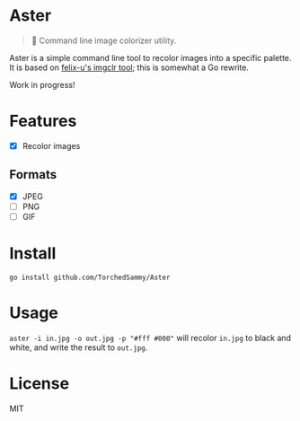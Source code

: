 # Aster
> 🌼 Command line image colorizer utility.

Aster is a simple command line tool to recolor images into a specific palette.  
It is based on [felix-u's imgclr tool](https://github.com/felix-u/imgclr);
this is somewhat a Go rewrite.

Work in progress!

# Features
- [x] Recolor images
## Formats
- [x] JPEG
- [ ] PNG
- [ ] GIF

# Install
`go install github.com/TorchedSammy/Aster`

# Usage
`aster -i in.jpg -o out.jpg -p "#fff #000"` will recolor `in.jpg` to black
and white, and write the result to `out.jpg`.

# License
MIT
